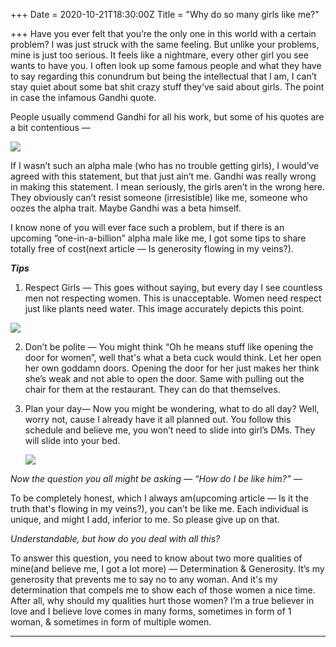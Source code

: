 +++
Date = 2020-10-21T18:30:00Z
Title = "Why do so many girls like me?"

+++
Have you ever felt that you’re the only one in this world with a certain problem? I was just struck with the same feeling. But unlike your problems, mine is just too serious. It feels like a nightmare, every other girl you see wants to have you. I often look up some famous people and what they have to say regarding this conundrum but being the intellectual that I am, I can’t stay quiet about some bat shit crazy stuff they’ve said about girls. The point in case the infamous Gandhi quote.

People usually commend Gandhi for all his work, but some of his quotes are a bit contentious —

![](/uploads/gandhi.png)

If I wasn’t such an alpha male (who has no trouble getting girls), I would’ve agreed with this statement, but that just ain’t me. Gandhi was really wrong in making this statement. I mean seriously, the girls aren’t in the wrong here. They obviously can’t resist someone (irresistible) like me, someone who oozes the alpha trait. Maybe Gandhi was a beta himself.

I know none of you will ever face such a problem, but if there is an upcoming “one-in-a-billion” alpha male like me, I got some tips to share totally free of cost(next article — Is generosity flowing in my veins?).

**_Tips_**

1. Respect Girls — This goes without saying, but every day I see countless men not respecting women. This is unacceptable. Women need respect just like plants need water. This image accurately depicts this point.

![](/uploads/respect.png)

2. Don’t be polite — You might think “Oh he means stuff like opening the door for women”, well that's what a beta cuck would think. Let her open her own goddamn doors. Opening the door for her just makes her think she’s weak and not able to open the door. Same with pulling out the chair for them at the restaurant. They can do that themselves.
3. Plan your day— Now you might be wondering, what to do all day? Well, worry not, cause I already have it all planned out. You follow this schedule and believe me, you won’t need to slide into girl’s DMs. They will slide into your bed.

   ![](/uploads/respect2.jpeg)

_Now the question you all might be asking — “How do I be like him?” —_

To be completely honest, which I always am(upcoming article — Is it the truth that's flowing in my veins?), you can’t be like me. Each individual is unique, and might I add, inferior to me. So please give up on that.

_Understandable, but how do you deal with all this?_

To answer this question, you need to know about two more qualities of mine(and believe me, I got a lot more) — Determination & Generosity. It’s my generosity that prevents me to say no to any woman. And it's my determination that compels me to show each of those women a nice time. After all, why should my qualities hurt those women? I’m a true believer in love and I believe love comes in many forms, sometimes in form of 1 woman, & sometimes in form of multiple women.

***